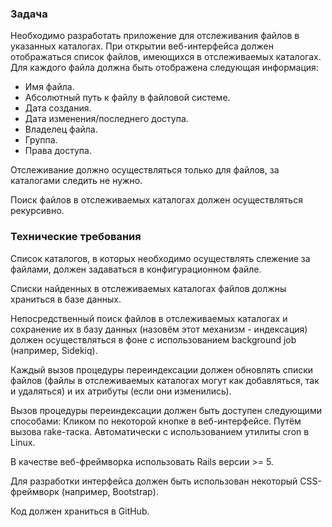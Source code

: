 ### Задача

Необходимо разработать приложение для отслеживания файлов в указанных каталогах. 
При открытии веб-интерфейса должен отображаться список файлов, имеющихся в отслеживаемых каталогах. 
Для каждого файла должна быть отображена следующая информация:
 * Имя файла.
 * Абсолютный путь к файлу в файловой системе.
 * Дата создания.
 * Дата изменения/последнего доступа.
 * Владелец файла.
 * Группа.
 * Права доступа.

Отслеживание должно осуществляться только для файлов, за каталогами следить не нужно. 

Поиск файлов в отслеживаемых каталогах должен осуществляться рекурсивно.

### Технические требования

Список каталогов, в которых необходимо осуществлять слежение за файлами, должен задаваться в конфигурационном файле.

Списки найденных в отслеживаемых каталогах файлов должны храниться в базе данных.

Непосредственный поиск файлов в отслеживаемых каталогах и сохранение их в базу данных (назовём этот механизм - индексация) должен осуществляться в фоне с использованием background job (например, Sidekiq).

Каждый вызов процедуры переиндексации должен обновлять списки файлов (файлы в отслеживаемых каталогах  могут как добавляться, так и удаляться) и их атрибуты (если они изменились).

Вызов процедуры переиндексации должен быть доступен следующими способами:
Кликом по некоторой кнопке в веб-интерфейсе.
Путём вызова rake-таска.
Автоматически с использованием утилиты cron в Linux.

В качестве веб-фреймворка использовать Rails версии >= 5.

Для разработки интерфейса должен быть использован некоторый CSS-фреймворк (например, Bootstrap).

Код должен храниться в GitHub.

